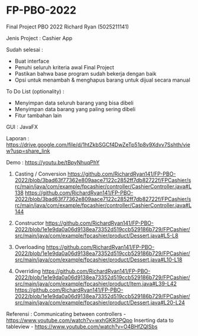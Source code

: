 # FP-PBO-2022
Final Project PBO 2022
Richard Ryan (5025211141)


Jenis Project : Cashier App

Sudah selesai : 
- Buat interface
- Penuhi seluruh kriteria awal Final Project
- Pastikan bahwa base program sudah bekerja dengan baik
- Opsi untuk menambah & menghapus barang untuk dijual secara manual

To Do List (optionality) : 
- Menyimpan data seluruh barang yang bisa dibeli
- Menyimpan data barang yang paling sering dibeli
- Fitur tambahan lain

GUI : JavaFX

Laporan : https://drive.google.com/file/d/1htZkbSGCf4DwZeTp51p8v9Xdvv7Sshth/view?usp=share_link

Demo : https://youtu.be/tBpyNhuqPhY

1. Casting / Conversion
https://github.com/RichardRyan141/FP-PBO-2022/blob/3bad63f77362e809aace7122c2852ff7db82722f/FPCashier/src/main/java/com/example/fpcashier/controller/CashierController.java#L138
https://github.com/RichardRyan141/FP-PBO-2022/blob/3bad63f77362e809aace7122c2852ff7db82722f/FPCashier/src/main/java/com/example/fpcashier/controller/CashierController.java#L144

2. Constructor
https://github.com/RichardRyan141/FP-PBO-2022/blob/1e1e9da0a06d9138ea73352d519ccb529186b729/FPCashier/src/main/java/com/example/fpcashier/product/Dessert.java#L5-L8

3. Overloading
https://github.com/RichardRyan141/FP-PBO-2022/blob/1e1e9da0a06d9138ea73352d519ccb529186b729/FPCashier/src/main/java/com/example/fpcashier/product/Dessert.java#L10-L18

4. Overriding
https://github.com/RichardRyan141/FP-PBO-2022/blob/1e1e9da0a06d9138ea73352d519ccb529186b729/FPCashier/src/main/java/com/example/fpcashier/product/Item.java#L39-L42
https://github.com/RichardRyan141/FP-PBO-2022/blob/1e1e9da0a06d9138ea73352d519ccb529186b729/FPCashier/src/main/java/com/example/fpcashier/product/Dessert.java#L20-L24



Referensi : 
Communicating between controllers - https://www.youtube.com/watch?v=wxhGKR3PQpo
Inserting data to tableview - https://www.youtube.com/watch?v=O4BHfZQlSbs
